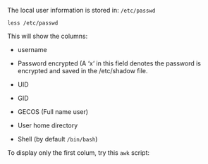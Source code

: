 The local user information is stored in: ```/etc/passwd```

```less /etc/passwd```

This will show the columns:
- username

- Password encrypted (A ‘x‘ in this field denotes the password is encrypted and saved in the /etc/shadow file.    
    
- UID
    
- GID
    
- GECOS (Full name user)
    
- User home directory
    
- Shell (by default ```/bin/bash```)
    
    

To display only the first colum, try this ```awk``` script:

```awk -F: '{ print $1}' /etc/passwd´´´

